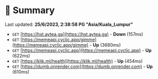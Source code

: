 # 📖 Summary
Last updated: **25/6/2023, 2:38:58 PG "Asia/Kuala_Lumpur"**

- `GET` [https://hst.aytea.ga](https://hst.aytea.ga) - **Down** (157ms)
- `GET` [https://memeapi.cyclic.app/gimme](https://memeapi.cyclic.app/gimme) - **Up** (3680ms)
- `GET` [https://memeapi.cyclic.app](https://memeapi.cyclic.app) - **Up** (622ms)
- `GET` [https://klik.ml/health](https://klik.ml/health) - **Up** (454ms)
- `GET` [https://dumb.onrender.com](https://dumb.onrender.com) - **Up** (610ms)
